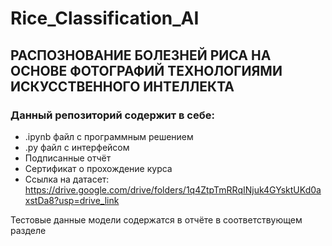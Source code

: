# Rice_Classification_AI

## РАСПОЗНОВАНИЕ БОЛЕЗНЕЙ РИСА НА ОСНОВЕ ФОТОГРАФИЙ ТЕХНОЛОГИЯМИ ИСКУССТВЕННОГО ИНТЕЛЛЕКТА

### Данный репозиторий содержит в себе:

  - .ipynb файл с программным решением
  - .py файл с интерфейсом
  - Подписанные отчёт
  - Сертификат о прохождение курса
  - Ссылка на датасет: https://drive.google.com/drive/folders/1q4ZtpTmRRqINjuk4GYsktUKd0axstDa8?usp=drive_link

Тестовые данные модели содержатся в отчёте в соответствующем разделе
